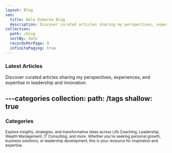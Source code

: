 ```yaml
---
layout: Blog
seo:
  title: Wale Osborne Blog
  description: Discover curated articles sharing my perspectives, experiences, and expertise in leadership and innovation.
collection:
  path: /blog
  sortBy: date
  recordsPerPage: 9
  infinitePaging: true
---
```


### Latest Articles

Discover curated articles sharing my perspectives, experiences, and expertise in leadership and innovation.



---categories
collection:
  path: /tags
  shallow: true
---

### Categories

<small>Explore insights, strategies, and transformative ideas across Life Coaching, Leadership, Wealth Management, IT Consulting, and more. Whether you're seeking personal growth, business solutions, or leadership development, this is your resource for inspiration and expertise.</small>
